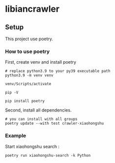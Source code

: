 # libiancrawler

## Setup

This project use poetry.

### How to use poetry

First, create venv and install poetry

```shell
# replace python3.9 to your py39 executable path
python3.9 -m venv venv

venv/Scripts/activate

pip -V

pip install poetry
```

Second, install all dependencies.

```shell
# you can install with all groups
poetry update --with test crawler-xiaohongshu
```

### Example

Start xiaohongshu search :

```shell
poetry run xiaohongshu-search -k Python
```